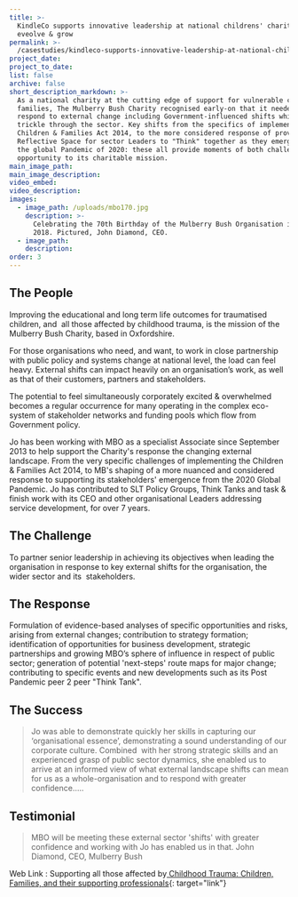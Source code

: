 ```yaml
---
title: >-
  KindleCo supports innovative leadership at national childrens' charity as they
  eveolve & grow
permalink: >-
  /casestudies/kindleco-supports-innovative-leadership-at-national-childrens-charity/
project_date:
project_to_date:
list: false
archive: false
short_description_markdown: >-
  As a national charity at the cutting edge of support for vulnerable children &
  families, The Mulberry Bush Charity recognised early-on that it needed to
  respond to external change including Government-influenced shifts which
  trickle through the sector. Key shifts from the specifics of implementing the
  Children & Families Act 2014, to the more considered response of providing a
  Reflective Space for sector Leaders to "Think" together as they emerge from
  the global Pandemic of 2020: these all provide moments of both challenge &
  opportunity to its charitable mission.
main_image_path:
main_image_description:
video_embed:
video_description:
images:
  - image_path: /uploads/mbo170.jpg
    description: >-
      Celebrating the 70th Birthday of the Mulberry Bush Organisation in July
      2018. Pictured, John Diamond, CEO.
  - image_path:
    description:
order: 3
---
```

## The People

Improving the educational and long term life outcomes for traumatised children, and&nbsp; all those affected by childhood trauma, is the mission of the Mulberry Bush Charity, based in Oxfordshire.

For those organisations who need, and want, to work in close partnership with public policy and systems change at national level, the load can feel heavy. External shifts can impact heavily on an organisation’s work, as well as that of their customers, partners and stakeholders.

The potential to feel simultaneously corporately excited & overwhelmed becomes a regular occurrence for many operating in the complex eco-system of stakeholder networks and funding pools which flow from Government policy.

Jo has been working with MBO as a specialist Associate since September 2013 to help support the Charity's response the changing external landscape. From the very specific challenges of implementing the Children & Families Act 2014, to MB's shaping of a more nuanced and considered response to supporting its stakeholders' emergence from the 2020 Global Pandemic. Jo has contributed to SLT Policy Groups, Think Tanks and task & finish work with its CEO and other organisational Leaders addressing service development, for over 7 years.&nbsp;

## The Challenge

To partner senior leadership in achieving its objectives when leading the organisation in response to key external shifts for the organisation, the wider sector and its&nbsp; stakeholders.

## The Response

Formulation of evidence-based analyses of specific opportunities and risks, arising from external changes; contribution to strategy formation; identification of opportunities for business development, strategic partnerships and growing MBO’s sphere of influence in respect of public sector; generation of potential 'next-steps' route maps for major change; contributing to specific events and new developments such as its Post Pandemic peer 2 peer "Think Tank".

## The Success

> Jo was able to demonstrate quickly her skills in capturing our ‘organisational essence’, demonstrating a sound understanding of our corporate culture. Combined&nbsp; with her strong strategic skills and an experienced grasp of public sector dynamics, she enabled us to arrive at an informed view of what external landscape shifts can mean for us as a whole-organisation and to respond with greater confidence…..

## Testimonial

> MBO will be meeting these external sector 'shifts' with greater confidence and working with Jo has enabled us in that. John Diamond, CEO, Mulberry Bush

Web Link : Supporting all those affected by[&nbsp;Childhood Trauma: Children, Families, and their supporting professionals](http://www.mulberrybush.org.uk/national-centre/){: target="link"}